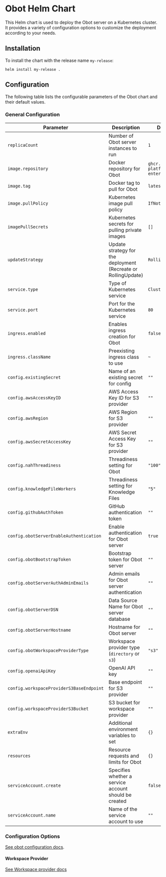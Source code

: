 # Obot Helm Chart

This Helm chart is used to deploy the Obot server on a Kubernetes cluster. It provides a variety of configuration options to customize the deployment according to your needs.

## Installation

To install the chart with the release name `my-release`:

```Shell
helm install my-release .
```

## Configuration

The following table lists the configurable parameters of the Obot chart and their default values.

### General Configuration

| Parameter                                | Description                                                    | Default                                 |
|------------------------------------------|----------------------------------------------------------------|-----------------------------------------|
| `replicaCount`                           | Number of Obot server instances to run                         | `1`                                     |
| `image.repository`                       | Docker repository for Obot                                     | `ghcr.io/obot-platform/obot-enterprise` |
| `image.tag`                              | Docker tag to pull for Obot                                    | `latest`                                |
| `image.pullPolicy`                       | Kubernetes image pull policy                                   | `IfNotPresent`                          |
| `imagePullSecrets`                       | Kubernetes secrets for pulling private images                  | `[]`                                    |
| `updateStrategy`                         | Update strategy for the deployment (Recreate or RollingUpdate) | `RollingUpdate`                         |
| `service.type`                           | Type of Kubernetes service                                     | `ClusterIP`                             |
| `service.port`                           | Port for the Kubernetes service                                | `80`                                    |
| `ingress.enabled`                        | Enables ingress creation for Obot                              | `false`                                 |
| `ingress.className`                      | Preexisting ingress class to use                               | `~`                                     |
| `config.existingSecret`                  | Name of an existing secret for config                          | `""`                                    |
| `config.awsAccessKeyID`                  | AWS Access Key ID for S3 provider                              | `""`                                    |
| `config.awsRegion`                       | AWS Region for S3 provider                                     | `""`                                    |
| `config.awsSecretAccessKey`              | AWS Secret Access Key for S3 provider                          | `""`                                    |
| `config.nahThreadiness`                  | Threadiness setting for Obot                                   | `"100"`                                 |
| `config.knowledgeFileWorkers`           | Threadiness setting for Knowledge Files                        | `"5"`                                   |
| `config.githubAuthToken`                 | GitHub authentication token                                    | `""`                                    |
| `config.obotServerEnableAuthentication`  | Enable authentication for Obot server                          | `true`                                  |
| `config.obotBootstrapToken`              | Bootstrap token for Obot server                                | `""`                                    |
| `config.obotServerAuthAdminEmails`       | Admin emails for Obot server authentication                    | `""`                                    |
| `config.obotServerDSN`                   | Data Source Name for Obot server database                      | `""`                                    |
| `config.obotServerHostname`              | Hostname for Obot server                                       | `""`                                    |
| `config.obotWorkspaceProviderType`       | Workspace provider type (`directory` or `s3`)                  | `"s3"`                                  |
| `config.openaiApiKey`                    | OpenAI API key                                                 | `""`                                    |
| `config.workspaceProviderS3BaseEndpoint` | Base endpoint for S3 provider                                  | `""`                                    |
| `config.workspaceProviderS3Bucket`       | S3 bucket for workspace provider                               | `""`                                    |
| `extraEnv`                               | Additional environment variables to set                        | `{}`                                    |
| `resources`                              | Resource requests and limits for Obot                          | `{}`                                    |
| `serviceAccount.create`                  | Specifies whether a service account should be created          | `false`                                 |
| `serviceAccount.name`                    | Name of the service account to use                             | `""`                                    |

### Configuration Options

[See obot configuration docs](https://docs.obot.ai/configuration/general).

#### Workspace Provider

[See Workspace provider docs](https://docs.obot.ai/configuration/workspace-provider)
